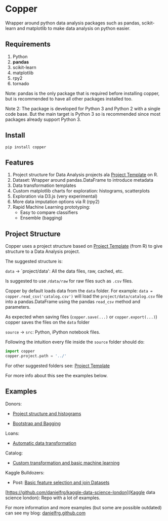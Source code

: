 Copper
======

Wrapper around python data analysis packages such as pandas, scikit-learn and matplotlib
to make data analysis on python easier.

Requirements
------------

1. Python
2. **pandas**
3. scikit-learn
4. matplotlib
5. rpy2
6. tornado

Note: pandas is the only package that is required before installing copper, but is
recommended to have all other packages installed too.

Note 2: The package is developed for Python 3 and Python 2 with a single code base. But the main target is Python 3 so is recommended since most packages already support Python 3.

Install
-------

`pip install copper`

Features
--------

1. Project structure for Data Analysis projects ala [Project Template](http://www.johnmyleswhite.com/notebook/2010/08/26/projecttemplate/) on R.
2. Dataset: Wrapper around pandas.DataFrame to introduce metadata
3. Data transformation templates
4. Custom matplotlib charts for exploration: histograms, scatterplots
5. Exploration via D3.js (very experimental)
6. More data imputation options via R (rpy2)
7. Rapid Machine Learning prototyping:
    * Easy to compare classifiers
    * Ensemble (bagging)

Project Structure
-----------------

Copper uses a project structure based on [Project Template](http://www.johnmyleswhite.com/notebook/2010/08/26/projecttemplate/) (from R) to give structure to a Data Analysis project.

The suggested structure is:

`data` -> `project/data': All the data files, raw, cached, etc.

Is suggested to use `/data/raw` for raw files such as `.csv` files.

Copper by default loads data from the `data` folder. For example: `data = copper.read_csv('catalog.csv')` will load the `project/data/catalog.csv` file into a pandas.DataFrame using the pandas `read_csv` method and parameters.

As expected when saving files (`copper.save(...)` or `copper.export(...)`) copper saves the files on the `data` folder

`source` -> `src`: Python, iPython notebook files.

Following the intuition every file inside the `source` folder should do:

```python
import copper
copper.project.path = '../'
```

For other suggested folders see: [Project Template](http://www.johnmyleswhite.com/notebook/2010/08/26/projecttemplate/)

For more info about this see the examples below.

Examples
--------
Donors:
* [Project structure and histograms](http://nbviewer.ipython.org/urls/raw.github.com/danielfrg/copper-examples/master/donors/src/explore.ipynb)

* [Bootstrap and Bagging](http://nbviewer.ipython.org/urls/raw.github.com/danielfrg/copper-examples/master/donors/src/bagging.ipynb)

Loans:
* [Automatic data transformation](http://nbviewer.ipython.org/urls/raw.github.com/danielfrg/copper-examples/master/loans/src/transform.ipynb)

Catalog:
* [Custom transformation and basic machine learning](http://nbviewer.ipython.org/urls/raw.github.com/danielfrg/copper-examples/master/catalog/src/ml.ipynb)

Kaggle Bulldozers:
* Post: [Basic feature selection and join Datasets](http://danielfrg.github.com/blog/2013/03/07/kaggle-bulldozers-basic-cleaning/)

[https://github.com/danielfrg/kaggle-data-science-london](Kaggle data science london): Repo with a lot of examples.

For more information and more examples (but some are possible outdated) can see my blog: [danielfrg.github.com](http://danielfrg.github.com)
